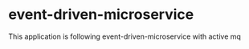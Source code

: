 # event-driven-microservice
This application is following event-driven-microservice with active mq 
